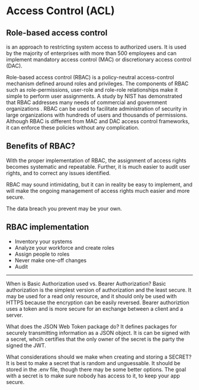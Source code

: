 # Access Control (ACL)


## Role-based access control


is an approach to restricting system access to authorized users. It is used by the majority of enterprises with more than 500 employees and can implement mandatory access control (MAC) or discretionary access control (DAC).

Role-based access control (RBAC) is a policy-neutral access-control mechanism defined around roles and privileges. The components of RBAC such as role-permissions, user-role and role-role relationships make it simple to perform user assignments. A study by NIST has demonstrated that RBAC addresses many needs of commercial and government organizations . RBAC can be used to facilitate administration of security in large organizations with hundreds of users and thousands of permissions. Although RBAC is different from MAC and DAC access control frameworks, it can enforce these policies without any complication.

## Benefits of RBAC?
With the proper implementation of RBAC, the assignment of access rights becomes systematic and repeatable. Further, it is much easier to audit user rights, and to correct any issues identified.

RBAC may sound intimidating, but it can in reality be easy to implement, and will make the ongoing management of access rights much easier and more secure.

The data breach you prevent may be your own.

## RBAC implementation

- Inventory your systems
- Analyze your workforce and create roles
- Assign people to roles
- Never make one-off changes
- Audit

---------------------------

When is Basic Authorization used vs. Bearer Authorization? Basic authorization is the simplest version of authorization and the least secure. It may be used for a read only resource, and it should only be used with HTTPS because the encryption can be easily reversed. Bearer authoriztion uses a token and is more secure for an exchange between a client and a server.

What does the JSON Web Token package do? It defines packages for securely transmitting information as a JSON object. It is can be signed with a secret, whcih certifies that the only owner of the secret is the party the signed the JWT.

What considerations should we make when creating and storing a SECRET? It is best to make a secret that is random and unguessable. It should be stored in the .env file, though there may be some better options. The goal with a secret is to make sure nobody has access to it, to keep your app secure.